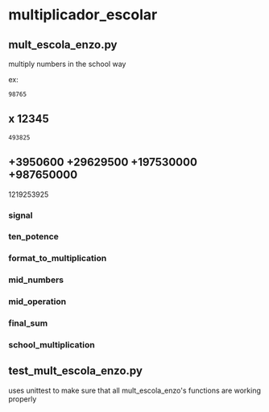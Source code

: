 # multiplicador_escolar

## mult_escola_enzo.py
multiply numbers in the school way

ex:
>   
    98765
  x 12345
----------
    493825
  +3950600
 +29629500
+197530000
+987650000
----------
1219253925
>

### signal

### ten_potence

### format_to_multiplication

### mid_numbers

### mid_operation

### final_sum

### school_multiplication


## test_mult_escola_enzo.py
uses unittest to make sure that all mult_escola_enzo's functions are working properly
